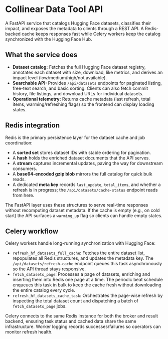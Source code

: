 # Collinear Data Tool API

A FastAPI service that catalogs Hugging Face datasets, classifies their impact, and exposes the metadata to clients through a REST API. A Redis-backed cache keeps responses fast while Celery workers keep the catalog synchronized with the Hugging Face Hub.

## What the service does
- **Dataset catalog:** Fetches the full Hugging Face dataset registry, annotates each dataset with size, download, like metrics, and derives an impact level (low/medium/high/not available).
- **Searchable API:** Provides `/api/datasets` endpoints for paginated listing, free-text search, and basic sorting. Clients can also fetch commit history, file listings, and download URLs for individual datasets.
- **Operational telemetry:** Returns cache metadata (last refresh, total items, warming/refreshing flags) so the frontend can display loading states.

## Redis integration
Redis is the primary persistence layer for the dataset cache and job coordination:
- A **sorted set** stores dataset IDs with stable ordering for pagination.
- A **hash** holds the enriched dataset documents that the API serves.
- A **stream** captures incremental updates, paving the way for downstream consumers.
- A **base64-encoded gzip blob** mirrors the full catalog for quick bulk reads.
- A dedicated **meta key** records `last_update`, `total_items`, and whether a refresh is in progress; the `/api/datasets/cache-status` endpoint reads from here.

The FastAPI layer uses these structures to serve real-time responses without recomputing dataset metadata. If the cache is empty (e.g., on cold start) the API surfaces a `warming_up` flag so clients can handle empty states.

## Celery workflow
Celery workers handle long-running synchronization with Hugging Face:
- `refresh_hf_datasets_full_cache`: Fetches the entire dataset list, repopulates all Redis structures, and updates the metadata key. The `/api/datasets/refresh-cache` endpoint queues this task asynchronously so the API thread stays responsive.
- `fetch_datasets_page`: Processes a page of datasets, enriching and inserting them into Redis one page at a time. The periodic beat schedule enqueues this task in bulk to keep the cache fresh without downloading the entire catalog every cycle.
- `refresh_hf_datasets_cache_task`: Orchestrates the page-wise refresh by inspecting the total dataset count and dispatching a batch of `fetch_datasets_page` jobs.

Celery connects to the same Redis instance for both the broker and result backend, ensuring task status and cached data share the same infrastructure. Worker logging records successes/failures so operators can monitor refresh health.

